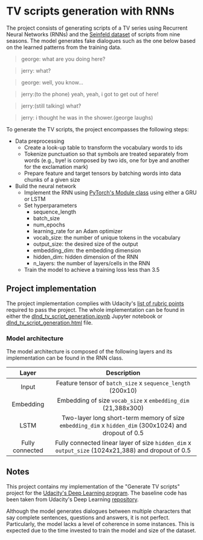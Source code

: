 # TV scripts generation with RNNs
The project consists of generating scripts of a TV series using Recurrent Neural Networks (RNNs) and the [Seinfeld dataset](https://www.kaggle.com/thec03u5/seinfeld-chronicles#scripts.csv) of scripts from nine seasons. The model generates fake dialogues such as the one below based on the learned patterns from the training data.

> george: what are you doing here?

> jerry: what?

> george: well, you know...

> jerry:(to the phone) yeah, yeah, i got to get out of here!

> jerry:(still talking) what?

> jerry: i thought he was in the shower.(george laughs)

To generate the TV scripts, the project encompasses the following steps:
* Data preprocessing
  * Create a look-up table to transform the vocabulary words to ids
  * Tokenize punctuation so that symbols are treated separately from words (e.g., bye! is composed by two ids, one for bye and another for the exclamation mark)
  * Prepare feature and target tensors by batching words into data chunks of a given size
* Build the neural network
  * Implement the RNN using [PyTorch's Module class](http://pytorch.org/docs/master/nn.html#torch.nn.Module) using either a GRU or LSTM
  * Set hyperparameters
    * sequence_length
    * batch_size
    * num_epochs
    * learning_rate for an Adam optimizer
    * vocab_size: the number of unique tokens in the vocabulary
    * output_size: the desired size of the output
    * embedding_dim: the embedding dimension
    * hidden_dim: hidden dimension of the RNN
    * n_layers: the number of layers/cells in the RNN
  * Train the model to achieve a training loss less than 3.5


## Project implementation
The project implementation complies with Udacity's [list of rubric points](https://review.udacity.com/#!/rubrics/2260/view) required to pass the project. The whole implementation can be found in either the [dlnd_tv_script_generation.ipynb](./dlnd_tv_script_generation.ipynb) Jupyter notebook or [dlnd_tv_script_generation.html](./dlnd_tv_script_generation.html) file.

### Model architecture
The model architecture is composed of the following layers and its implementation can be found in the RNN class.

| Layer         		|     Description	        		                			                                                      |
|:-----------------:|:-------------------------------------------------------------------------------------------------------:|
| Input         		| Feature tensor of `batch_size` x `sequence_length` (200x10)                                             |
| Embedding      		| Embedding of size `vocab_size` x `embedding_dim` (21,388x300)                                           |
| LSTM          		| Two-layer long short-term memory of size `embedding_dim` x `hidden_dim` (300x1024) and dropout of 0.5   |
| Fully connected   | Fully connected linear layer of size `hidden_dim` x `output_size` (1024x21,388) and dropout of 0.5      |

## Notes
This project contains my implementation of the "Generate TV scripts" project for the [Udacity's Deep Learning program](https://www.udacity.com/course/deep-learning-nanodegree--nd101). The baseline code has been taken from Udacity's Deep Learning [repository](https://github.com/udacity/deep-learning-v2-pytorch).

Although the model generates dialogues between multiple characters that say complete sentences, questions and answers, it is not perfect. Particularly, the model lacks a level of coherence in some instances. This is expected due to the time invested to train the model and size of the dataset.
